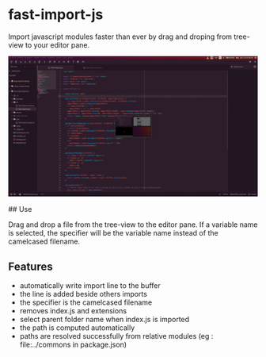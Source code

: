 # fast-import-js

Import javascript modules faster than ever by drag and droping from tree-view to your editor pane.

![A screenshot of your package](https://raw.githubusercontent.com/alanzanattadev/atom-fast-import-js/master/record.gif)

## Use

Drag and drop a file from the tree-view to the editor pane.
If a variable name is selected, the specifier will be the variable name instead of the camelcased filename.

## Features
- automatically write import line to the buffer
- the line is added beside others imports
- the specifier is the camelcased filename
- removes index.js and extensions
- select parent folder name when index.js is imported
- the path is computed automatically
- paths are resolved successfully from relative modules (eg : file:../commons in package.json)
